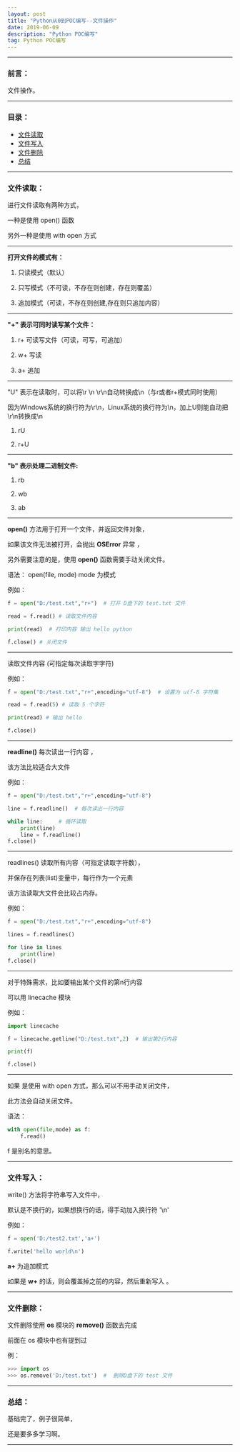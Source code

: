 ```yaml
---
layout: post
title: "Python从0到POC编写--文件操作"
date: 2019-06-09
description: "Python POC编写"
tag: Python POC编写
---
```

---

### 前言：

文件操作。<br>

---


### 目录：

* <a href="#a" target="_self">文件读取</a>
* <a href="#b" target="_self">文件写入</a>
* <a href="#c" target="_self">文件删除</a>
* <a href="#zg" target="_self">总结</a>

-------


### <span id = "a">文件读取：</span>

进行文件读取有两种方式， <br>

一种是使用 open() 函数 <br>

另外一种是使用 with open 方式 <br>

-----

**打开文件的模式有：** <br>

1. 只读模式（默认）

2. 只写模式（不可读，不存在则创建，存在则覆盖）

3. 追加模式（可读，不存在则创建,存在则只追加内容）

-----

**"+" 表示可同时读写某个文件：** <br>

1. r+ 可读写文件（可读，可写，可追加）

2. w+ 写读

3. a+ 追加

-----

"U" 表示在读取时，可以将\r \n \r\n自动转换成\n（与r或者r+模式同时使用）<br>

因为Windows系统的换行符为\r\n，Linux系统的换行符为\n，加上U则能自动把\r\n转换成\n <br>

1. rU

2. r+U

-----

**"b" 表示处理二进制文件:**

1. rb

2. wb

3. ab

-----

**open()** 方法用于打开一个文件，并返回文件对象，<br>

如果该文件无法被打开，会抛出 **OSError** 异常 ，<br>

另外需要注意的是，使用 **open()** 函数需要手动关闭文件。 <br>

语法： open(file, mode)  mode 为模式 <br>

例如： <br>

```python
f = open("D:/test.txt","r+")  # 打开 D盘下的 test.txt 文件

read = f.read() # 读取文件内容

print(read)  # 打印内容 输出 hello python

f.close() # 关闭文件
```

-----

读取文件内容 (可指定每次读取字字符) <br>

例如： <br>

```python
f = open("D:/test.txt","r+",encoding="utf-8")  # 设置为 utf-8 字符集

read = f.read(5) # 读取 5 个字符

print(read) # 输出 hello

f.close()
```

-----

**readline()** 每次读出一行内容 ，<br>

该方法比较适合大文件 <br>

例如： <br>

```python
f = open("D:/test.txt","r+",encoding="utf-8")

line = f.readline()  # 每次读出一行内容

while line:     # 循环读取
	print(line)
	line = f.readline()
f.close()
```

-----

readlines() 读取所有内容（可指定读取字符数），<br>

并保存在列表(list)变量中，每行作为一个元素 <br>

该方法读取大文件会比较占内存。 <br>

例如： <br>

```python
f = open("D:/test.txt","r+",encoding="utf-8")

lines = f.readlines()

for line in lines
	print(line)
f.close()
```

-----

对于特殊需求，比如要输出某个文件的第n行内容 <br>

可以用 linecache 模块 <br>

例如： <br>

```python
import linecache

f = linecache.getline("D:/test.txt",2)  # 输出第2行内容

print(f)

f.close()
```

-----

如果 是使用 with open 方式，那么可以不用手动关闭文件，<br>

此方法会自动关闭文件。 <br>

语法： <br>

```python
with open(file,mode) as f:
	f.read()
```

f 是别名的意思。

-----


### <span id = "b">文件写入：</span>

write() 方法将字符串写入文件中，<br>

默认是不换行的，如果想换行的话，得手动加入换行符 '\n' <br>

例如： <br>

```python
f = open('D:/test2.txt','a+')

f.write('hello world\n')
```

**a+** 为追加模式 <br>

如果是 **w+** 的话，则会覆盖掉之前的内容，然后重新写入 。

-----


### <span id = "c">文件删除：</span>

文件删除使用 **os** 模块的 **remove()** 函数去完成 <br>

前面在 os 模块中也有提到过 <br>

例： <br>

```python
>>> import os
>>> os.remove('D:/test.txt')  #  删除D盘下的 test 文件
```

-----


### <span id = "zg">总结：</span>

基础完了，例子很简单， <br>

还是要多多学习啊。

--------
